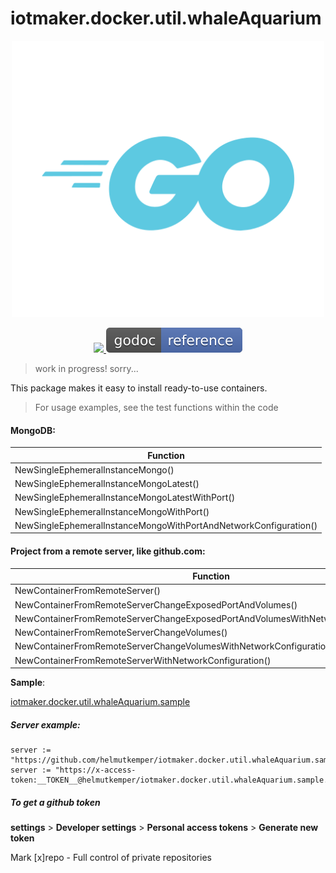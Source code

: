 # iotmaker.docker.util.whaleAquarium

<p align="center">
  <img src="https://github.com/helmutkemper/iotmaker.docker.util.whaleAquarium/blob/master/image/Go-Logo_LightBlue.svg" width="500">
</p>
<p align="center">
  <a href="https://goreportcard.com/report/github.com/helmutkemper/iotmaker.docker.util.whaleAquarium">
    <img src="https://goreportcard.com/badge/github.com/helmutkemper/iotmaker.docker.util.whaleAquarium">
  </a>
  <a href="https://pkg.go.dev/github.com/helmutkemper/iotmaker.docker.util.whaleAquarium/v1.0.0?tab=doc">
    <img src="https://github.com/helmutkemper/iotmaker.docker.util.whaleAquarium/blob/master/image/godoc.svg">
  </a>
</p>

> work in progress! sorry...

This package makes it easy to install ready-to-use containers.
> For usage examples, see the test functions within the code

#### MongoDB:

|Function                                                                               |
|---------------------------------------------------------------------------------------|
| NewSingleEphemeralInstanceMongo()                                                     |
| NewSingleEphemeralInstanceMongoLatest()                                               |
| NewSingleEphemeralInstanceMongoLatestWithPort()                                       |
| NewSingleEphemeralInstanceMongoWithPort()                                             |
| NewSingleEphemeralInstanceMongoWithPortAndNetworkConfiguration()                      |

#### Project from a remote server, like github.com:

|Function                                                                               |
|---------------------------------------------------------------------------------------|
| NewContainerFromRemoteServer()                                                        |
| NewContainerFromRemoteServerChangeExposedPortAndVolumes()                             |
| NewContainerFromRemoteServerChangeExposedPortAndVolumesWithNetworkConfiguration()     |
| NewContainerFromRemoteServerChangeVolumes()                                           |
| NewContainerFromRemoteServerChangeVolumesWithNetworkConfiguration()                   |
| NewContainerFromRemoteServerWithNetworkConfiguration()                                |

**Sample**:

[iotmaker.docker.util.whaleAquarium.sample](https://github.com/helmutkemper/iotmaker.docker.util.whaleAquarium.sample)

##### Server example:

```
server := "https://github.com/helmutkemper/iotmaker.docker.util.whaleAquarium.sample.git"
server := "https://x-access-token:__TOKEN__@helmutkemper/iotmaker.docker.util.whaleAquarium.sample.git"
```

##### To get a github token
**settings** > **Developer settings** > **Personal access tokens** > **Generate new token**

Mark [x]repo - Full control of private repositories
